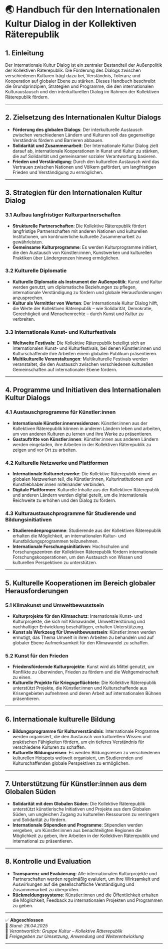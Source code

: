 # 🌏 Handbuch für den Internationalen Kultur Dialog in der Kollektiven Räterepublik

## 1. Einleitung

Der Internationale Kultur Dialog ist ein zentraler Bestandteil der Außenpolitik der Kollektiven Räterepublik. Die Förderung des Dialogs zwischen verschiedenen Kulturen trägt dazu bei, Verständnis, Toleranz und Kooperation auf globaler Ebene zu stärken. Dieses Handbuch beschreibt die Grundprinzipien, Strategien und Programme, die den internationalen Kulturaustausch und den interkulturellen Dialog im Rahmen der Kollektiven Räterepublik fördern.

---

## 2. Zielsetzung des Internationalen Kultur Dialogs

- **Förderung des globalen Dialogs**: Der interkulturelle Austausch zwischen verschiedenen Ländern und Kulturen soll das gegenseitige Verständnis fördern und Barrieren abbauen.
- **Solidarität und Zusammenarbeit**: Der Internationale Kultur Dialog zielt darauf ab, internationale Kooperationen in Kunst und Kultur zu stärken, die auf Solidarität und gemeinsamer sozialer Verantwortung basieren.
- **Frieden und Verständigung**: Durch den kulturellen Austausch wird das Vertrauen zwischen Nationen und Völkern gefördert, um langfristigen Frieden und Verständigung zu ermöglichen.

---

## 3. Strategien für den Internationalen Kultur Dialog

### 3.1 Aufbau langfristiger Kulturpartnerschaften

- **Strukturelle Partnerschaften**: Die Kollektive Räterepublik fördert langfristige Partnerschaften mit anderen Nationen und kulturellen Institutionen, um kontinuierliche kulturelle Zusammenarbeit zu gewährleisten.
- **Gemeinsame Kulturprogramme**: Es werden Kulturprogramme initiiert, die den Austausch von Künstler:innen, Kunstwerken und kulturellen Praktiken über Ländergrenzen hinweg ermöglichen.

### 3.2 Kulturelle Diplomatie

- **Kulturelle Diplomatie als Instrument der Außenpolitik**: Kunst und Kultur werden genutzt, um diplomatische Beziehungen zu pflegen, internationale Verständigung zu fördern und globale Herausforderungen anzusprechen.
- **Kultur als Vermittler von Werten**: Der Internationale Kultur Dialog hilft, die Werte der Kollektiven Räterepublik – wie Solidarität, Demokratie, Gerechtigkeit und Menschenrechte – durch Kunst und Kultur zu verbreiten.

### 3.3 Internationale Kunst- und Kulturfestivals

- **Weltweite Festivals**: Die Kollektive Räterepublik beteiligt sich an internationalen Kunst- und Kulturfestivals, bei denen Künstler:innen und Kulturschaffende ihre Arbeiten einem globalen Publikum präsentieren.
- **Multikulturelle Veranstaltungen**: Multikulturelle Festivals werden veranstaltet, die den Austausch zwischen verschiedenen kulturellen Gemeinschaften auf internationaler Ebene fördern.

---

## 4. Programme und Initiativen des Internationalen Kultur Dialogs

### 4.1 Austauschprogramme für Künstler:innen

- **Internationale Künstler:innenresidenzen**: Künstler:innen aus der Kollektiven Räterepublik können in anderen Ländern leben und arbeiten, um von anderen Kulturen zu lernen und ihre Werke zu präsentieren.
- **Gastauftritte von Künstler:innen**: Künstler:innen aus anderen Ländern werden eingeladen, ihre Arbeiten in der Kollektiven Räterepublik zu zeigen und vor Ort zu arbeiten.

### 4.2 Kulturelle Netzwerke und Plattformen

- **Internationale Kulturnetzwerke**: Die Kollektive Räterepublik nimmt an globalen Netzwerken teil, die Künstler:innen, Kulturinstitutionen und Kunstliebhaber:innen miteinander verbinden.
- **Digitale Plattformen**: Kulturelle Inhalte aus der Kollektiven Räterepublik und anderen Ländern werden digital geteilt, um die internationale Reichweite zu erhöhen und den Dialog zu fördern.

### 4.3 Kulturaustauschprogramme für Studierende und Bildungsinitiativen

- **Studierendenprogramme**: Studierende aus der Kollektiven Räterepublik erhalten die Möglichkeit, an internationalen Kultur- und Kunstbildungsprogrammen teilzunehmen.
- **Internationale Forschungsinitiativen**: Hochschulen und Forschungszentren der Kollektiven Räterepublik fördern internationale Forschungskooperationen, um den Austausch von Wissen und kulturellen Perspektiven zu unterstützen.

---

## 5. Kulturelle Kooperationen im Bereich globaler Herausforderungen

### 5.1 Klimakunst und Umweltbewusstsein

- **Kulturprojekte für den Klimaschutz**: Internationale Kunst- und Kulturprojekte, die sich mit Klimawandel, Umweltzerstörung und nachhaltiger Entwicklung beschäftigen, erhalten Unterstützung.
- **Kunst als Werkzeug für Umweltbewusstsein**: Künstler:innen werden ermutigt, das Thema Umwelt in ihren Arbeiten zu behandeln und auf globaler Ebene Aufmerksamkeit für den Klimawandel zu schaffen.

### 5.2 Kunst für den Frieden

- **Friedensfördernde Kulturprojekte**: Kunst wird als Mittel genutzt, um Konflikte zu überwinden, Frieden zu fördern und die Weltgemeinschaft zu einen.
- **Kulturelle Projekte für Kriegsgeflüchtete**: Die Kollektive Räterepublik unterstützt Projekte, die Künstler:innen und Kulturschaffende aus Krisengebieten aufnehmen und deren Arbeit auf internationalen Bühnen präsentieren.

---

## 6. Internationale kulturelle Bildung

- **Bildungsprogramme für Kulturverständnis**: Internationale Programme werden organisiert, die den Austausch von kulturellem Wissen und praktischen Fähigkeiten fördern, um ein tieferes Verständnis für verschiedene Kulturen zu schaffen.
- **Kulturelle Bildungsreisen**: Es werden Bildungsreisen zu verschiedenen kulturellen Hotspots weltweit organisiert, um Studierenden und Kulturschaffenden globale Perspektiven zu ermöglichen.

---

## 7. Unterstützung für Künstler:innen aus dem Globalen Süden

- **Solidarität mit dem Globalen Süden**: Die Kollektive Räterepublik unterstützt künstlerische Initiativen und Projekte aus dem Globalen Süden, um ungleichen Zugang zu kulturellen Ressourcen zu verringern und Solidarität zu fördern.
- **Internationale Stipendien und Programme**: Stipendien werden vergeben, um Künstler:innen aus benachteiligten Regionen die Möglichkeit zu geben, ihre Arbeiten in der Kollektiven Räterepublik und international zu präsentieren.

---

## 8. Kontrolle und Evaluation

- **Transparenz und Evaluierung**: Alle internationalen Kulturprojekte und Partnerschaften werden regelmäßig evaluiert, um ihre Wirksamkeit und Auswirkungen auf die gesellschaftliche Verständigung und Zusammenarbeit zu überprüfen.
- **Rückmeldungssysteme**: Künstler:innen und die Öffentlichkeit erhalten die Möglichkeit, Feedback zu internationalen Projekten und Programmen zu geben.

---

✅ **Abgeschlossen**  
📅 *Stand: 26.04.2025*  
🏩 *Verantwortlich: Gruppe Kultur – Kollektive Räterepublik*  
🔐 *Freigegeben zur Umsetzung, Anwendung und Weiterentwicklung*

---
<!--
Autor: Fabio Weidner
Version: 1.0
Sektion: Kultur
Veröffentlichung: April 2025
-->

